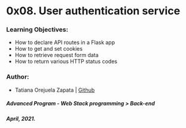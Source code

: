 # 0x08. User authentication service

### Learning Objectives:
* How to declare API routes in a Flask app
* How to get and set cookies
* How to retrieve request form data
* How to return various HTTP status codes

### Author:
* Tatiana Orejuela Zapata | [Github](https://github.com/tatsOre)

##### Advanced Program - Web Stack programming > Back-end
##### April, 2021.
